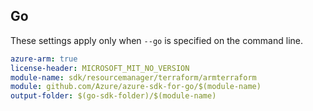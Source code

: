 ## Go

These settings apply only when `--go` is specified on the command line.

```yaml $(go) && $(track2)
azure-arm: true
license-header: MICROSOFT_MIT_NO_VERSION
module-name: sdk/resourcemanager/terraform/armterraform
module: github.com/Azure/azure-sdk-for-go/$(module-name)
output-folder: $(go-sdk-folder)/$(module-name)
```

